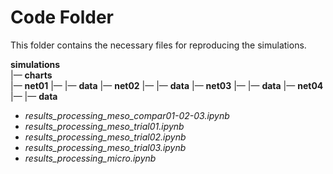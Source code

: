 # Code Folder 

This folder contains the necessary files for reproducing the simulations.

**simulations**  
|&mdash; **charts**  
|&mdash; **net01**
|&mdash; 	|&mdash; **data**
|&mdash; **net02**
|&mdash; 	|&mdash; **data**
|&mdash; **net03**
|&mdash;	|&mdash; **data**
|&mdash; **net04**
|&mdash; 	|&mdash; **data**
* *results_processing_meso_compar01-02-03.ipynb*
* *results_processing_meso_trial01.ipynb*
* *results_processing_meso_trial02.ipynb*
* *results_processing_meso_trial03.ipynb*
* *results_processing_micro.ipynb*

